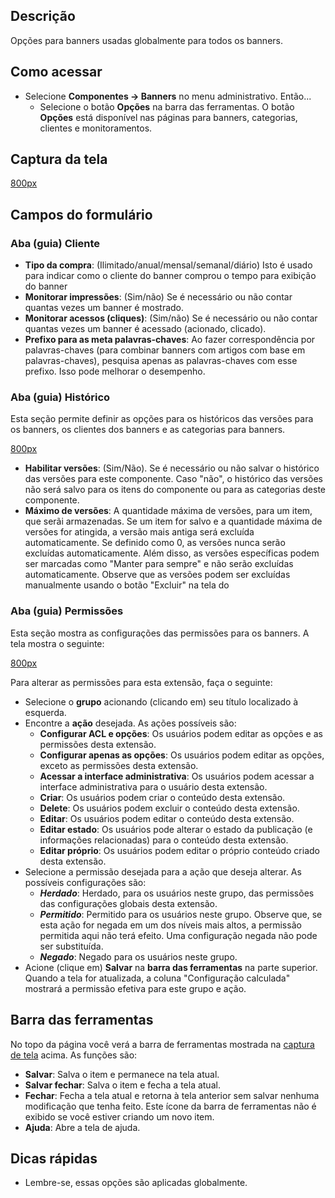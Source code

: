 <!-- Filename: Help4.x:Banners:_Options / Display title: Ajuda4.x:Banners: Opções -->

## Descrição

Opções para banners usadas globalmente para todos os banners.

## Como acessar

- Selecione **Componentes → Banners** no menu administrativo.
  Então...
  - Selecione o botão **Opções** na barra das ferramentas. O botão
    **Opções** está disponível nas páginas para banners, categorias,
    clientes e monitoramentos.

## Captura da tela

<a
href="https://docs.joomla.org/index.php?title=Special:Upload&amp;wpDestFile=Help-4x-Banner-Options-screen-pt-br.png"
class="new"
title="File:Help-4x-Banner-Options-screen-pt-br.png">800px</a>

## Campos do formulário

### Aba (guia) Cliente

- **Tipo da compra**: (Ilimitado/anual/mensal/semanal/diário) Isto é
  usado para indicar como o cliente do banner comprou o tempo para
  exibição do banner
- **Monitorar impressões**: (Sim/não) Se é necessário ou não contar
  quantas vezes um banner é mostrado.
- **Monitorar acessos (cliques)**: (Sim/não) Se é necessário ou não
  contar quantas vezes um banner é acessado (acionado, clicado).
- **Prefixo para as meta palavras-chaves**: Ao fazer correspondência por
  palavras-chaves (para combinar banners com artigos com base em
  palavras-chaves), pesquisa apenas as palavras-chaves com esse prefixo.
  Isso pode melhorar o desempenho.

### Aba (guia) Histórico

Esta seção permite definir as opções para os históricos das versões para
os banners, os clientes dos banners e as categorias para banners.

<a
href="https://docs.joomla.org/index.php?title=Special:Upload&amp;wpDestFile=Help-4x-Banner-Options-screen-history-tab-pt-br.png"
class="new"
title="File:Help-4x-Banner-Options-screen-history-tab-pt-br.png">800px</a>

- **Habilitar versões**: (Sim/Não). Se é necessário ou não salvar o
  histórico das versões para este componente. Caso "não", o histórico
  das versões não será salvo para os itens do componente ou para as
  categorias deste componente.
- **Máximo de versões**: A quantidade máxima de versões, para um item,
  que serãi armazenadas. Se um item for salvo e a quantidade máxima de
  versões for atingida, a versão mais antiga será excluída
  automaticamente. Se definido como 0, as versões nunca serão excluídas
  automaticamente. Além disso, as versões específicas podem ser marcadas
  como "Manter para sempre" e não serão excluídas automaticamente.
  Observe que as versões podem ser excluídas manualmente usando o botão
  "Excluir" na tela do

### Aba (guia) Permissões

Esta seção mostra as configurações das permissões para os banners. A
tela mostra o seguinte:

<a
href="https://docs.joomla.org/index.php?title=Special:Upload&amp;wpDestFile=Help-4x-Banner-Options-screen-permissions-tab-pt-br.png"
class="new"
title="File:Help-4x-Banner-Options-screen-permissions-tab-pt-br.png">800px</a>

Para alterar as permissões para esta extensão, faça o seguinte:

- Selecione o **grupo** acionando (clicando em) seu título localizado à
  esquerda.
- Encontre a **ação** desejada. As ações possíveis são:
  - **Configurar ACL e opções**: Os usuários podem editar as opções e as
    permissões desta extensão.
  - **Configurar apenas as opções**: Os usuários podem editar as opções,
    exceto as permissões desta extensão.
  - **Acessar a interface administrativa**: Os usuários podem acessar a
    interface administrativa para o usuário desta extensão.
  - **Criar**: Os usuários podem criar o conteúdo desta extensão.
  - **Delete**: Os usuários podem excluir o conteúdo desta extensão.
  - **Editar**: Os usuários podem editar o conteúdo desta extensão.
  - **Editar estado**: Os usuários pode alterar o estado da publicação
    (e informações relacionadas) para o conteúdo desta extensão.
  - **Editar próprio**: Os usuários podem editar o próprio conteúdo
    criado desta extensão.
- Selecione a permissão desejada para a ação que deseja alterar. As
  possíveis configurações são:
  - ***Herdado***: Herdado, para os usuários neste grupo, das permissões
    das configurações globais desta extensão.
  - ***Permitido***: Permitido para os usuários neste grupo. Observe
    que, se esta ação for negada em um dos níveis mais altos, a
    permissão permitida aqui não terá efeito. Uma configuração negada
    não pode ser substituída.
  - ***Negado***: Negado para os usuários neste grupo.
- Acione (clique em) **Salvar** na **barra das ferramentas** na parte
  superior. Quando a tela for atualizada, a coluna "Configuração
  calculada" mostrará a permissão efetiva para este grupo e ação.

## Barra das ferramentas

No topo da página você verá a barra de ferramentas mostrada na [captura
de tela](#Captura_de_tela) acima. As funções são:

- **Salvar**: Salva o item e permanece na tela atual.
- **Salvar fechar**: Salva o item e fecha a tela atual.
- **Fechar**: Fecha a tela atual e retorna à tela anterior sem salvar
  nenhuma modificação que tenha feito. Este ícone da barra de
  ferramentas não é exibido se você estiver criando um novo item.
- **Ajuda**: Abre a tela de ajuda.

## Dicas rápidas

- Lembre-se, essas opções são aplicadas globalmente.
